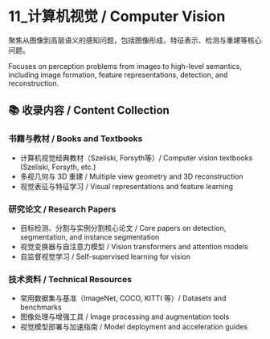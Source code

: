 # 11_计算机视觉 / Computer Vision

聚焦从图像到高层语义的感知问题，包括图像形成、特征表示、检测与重建等核心问题。

Focuses on perception problems from images to high-level semantics, including image formation, feature representations, detection, and reconstruction.

## 📚 收录内容 / Content Collection

### 书籍与教材 / Books and Textbooks

- 计算机视觉经典教材（Szeliski, Forsyth等）/ Computer vision textbooks (Szeliski, Forsyth, etc.)
- 多视几何与 3D 重建 / Multiple view geometry and 3D reconstruction
- 视觉表征与特征学习 / Visual representations and feature learning

### 研究论文 / Research Papers

- 目标检测、分割与实例分割核心论文 / Core papers on detection, segmentation, and instance segmentation
- 视觉变换器与自注意力模型 / Vision transformers and attention models
- 自监督视觉学习 / Self-supervised learning for vision

### 技术资料 / Technical Resources

- 常用数据集与基准（ImageNet, COCO, KITTI 等）/ Datasets and benchmarks
- 图像处理与增强工具 / Image processing and augmentation tools
- 视觉模型部署与加速指南 / Model deployment and acceleration guides
